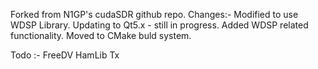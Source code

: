 Forked from N1GP's cudaSDR github repo.
Changes:-
Modified to use WDSP Library.
Updating to Qt5.x - still in progress.
Added WDSP related functionality.
Moved to CMake buld system.



Todo :-
FreeDV 
HamLib
Tx





